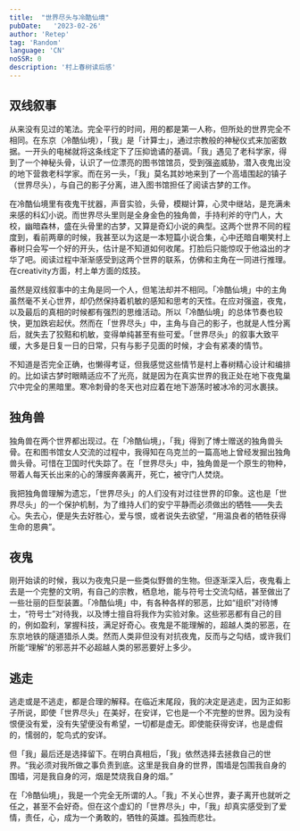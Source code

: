 ```yaml
---
title:  "世界尽头与冷酷仙境"
pubDate:   '2023-02-26'
author: 'Retep' 
tag: 'Random'
language: 'CN'
noSSR: 0
description: '村上春树读后感'
---
```


## 双线叙事
从来没有见过的笔法。完全平行的时间，用的都是第一人称，但所处的世界完全不相同。在东京（冷酷仙境），「我」是「计算士」，通过宗教般的神秘仪式来加密数据。一开头的电梯就将这条线定下了压抑诡谲的基调。「我」遇见了老科学家，得到了一个神秘头骨，认识了一位漂亮的图书馆馆员，受到强盗威胁，潜入夜鬼出没的地下营救老科学家。而在另一头，「我」莫名其妙地来到了一个高墙围起的镇子（世界尽头），与自己的影子分离，进入图书馆担任了阅读古梦的工作。

在冷酷仙境里有夜鬼干扰器，声音实验，头骨，模糊计算，心灵中继站，是充满未来感的科幻小说。而世界尽头里则是全身金色的独角兽，手持利斧的守门人，大校，幽暗森林，盛在头骨里的古梦，又算是奇幻小说的典型。这两个世界不同的程度到，看前两章的时候，我甚至以为这是一本短篇小说合集，心中还暗自嘲笑村上春树只会写一个好的开头，估计是不知道如何收尾。打脸后只能惊叹于他溢出的才华了吧。阅读过程中渐渐感受到这两个世界的联系，仿佛和主角在一同进行推理。在creativity方面，村上单方面的炫技。

虽然是双线叙事中的主角是同一个人，但笔法却并不相同。「冷酷仙境」中的主角虽然毫不关心世界，却仍然保持着机敏的感知和思考的天性。在应对强盗，夜鬼，以及最后的真相的时候都有强烈的思维活动。所以「冷酷仙境」的总体节奏也较快，更加跌宕起伏。然而在「世界尽头」中，主角与自己的影子，也就是人性分离后，就失去了狡黠和机敏，变得单纯甚至有些可爱。「世界尽头」的叙事大致平缓，大多是日复一日的日常，只有与影子见面的时候，才会有紧凑的情节。

不知道是否完全正确，也懒得考证，但我感觉这些情节是村上春树精心设计和编排的。比如读古梦时眼睛适应不了光亮，就是因为在真实世界的我正处在地下夜鬼巢穴中完全的黑暗里。寒冷刺骨的冬天也对应着在地下游荡时被冰冷的河水裹挟。



## 独角兽
独角兽在两个世界都出现过。在「冷酷仙境」，「我」得到了博士赠送的独角兽头骨。在和图书馆女人交流的过程中，我得知在乌克兰的一篇高地上曾经发掘出独角兽头骨。可惜在卫国时代失踪了。在「世界尽头」中，独角兽是一个原生的物种，带着人每天长出来的心的薄膜奔袭离开，死亡，被守门人焚烧。

我把独角兽理解为遗忘，「世界尽头」的人们没有对过往世界的印象。这也是「世界尽头」的一个保护机制，为了维持人们的安宁平静而必须做出的牺牲——失去心。失去心，便是失去好胜心，爱与恨，或者说失去欲望，“用温良者的牺牲获得生命的恩典”。


## 夜鬼
刚开始读的时候，我以为夜鬼只是一些类似野兽的生物。但逐渐深入后，夜鬼看上去是一个完整的文明，有自己的宗教，栖息地，能与符号士交流勾结，甚至做出了一些壮丽的巨型装置。「冷酷仙境」中，有各种各样的邪恶，比如“组织”对待博士，“符号士”对待我，以及博士擅自将我作为实验对象。这些邪恶都有自己的目的，例如盈利，掌握科技，满足好奇心。夜鬼是不能理解的，超越人类的邪恶，在东京地铁的隧道猎杀人类。然而人类非但没有对抗夜鬼，反而与之勾结，或许我们所能“理解”的邪恶并不必超越人类的邪恶要好上多少。


## 逃走
逃走或是不逃走，都是合理的解释。在临近末尾段，我的决定是逃走，因为正如影子所说，即使「世界尽头」在美好，在安详，它也是一个不完整的世界。因为没有恨便没有爱，没有失望便没有希望，一切都是虚无。即使能获得安详，也是虚假的，懦弱的，鸵鸟式的安详。

但「我」最后还是选择留下。在明白真相后，「我」依然选择去拯救自己的世界。“我必须对我所做之事负责到底。这里是我自身的世界，围墙是包围我自身的围墙，河是我自身的河，烟是焚烧我自身的烟。”

在「冷酷仙境」，我是一个完全无所谓的人。「我」不关心世界，妻子离开也就听之任之，甚至不会好奇。但在这个虚幻的「世界尽头」中，「我」却真实感受到了爱情，责任，心，成为一个勇敢的，牺牲的英雄。孤独而悲壮。

